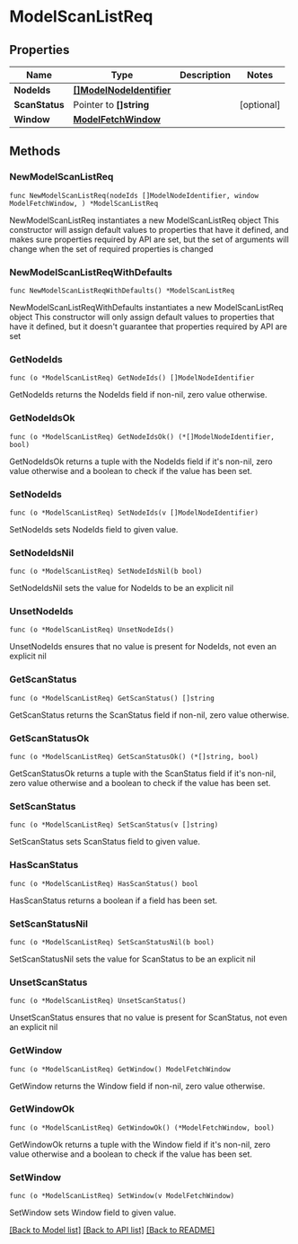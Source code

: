 # ModelScanListReq

## Properties

Name | Type | Description | Notes
------------ | ------------- | ------------- | -------------
**NodeIds** | [**[]ModelNodeIdentifier**](ModelNodeIdentifier.md) |  | 
**ScanStatus** | Pointer to **[]string** |  | [optional] 
**Window** | [**ModelFetchWindow**](ModelFetchWindow.md) |  | 

## Methods

### NewModelScanListReq

`func NewModelScanListReq(nodeIds []ModelNodeIdentifier, window ModelFetchWindow, ) *ModelScanListReq`

NewModelScanListReq instantiates a new ModelScanListReq object
This constructor will assign default values to properties that have it defined,
and makes sure properties required by API are set, but the set of arguments
will change when the set of required properties is changed

### NewModelScanListReqWithDefaults

`func NewModelScanListReqWithDefaults() *ModelScanListReq`

NewModelScanListReqWithDefaults instantiates a new ModelScanListReq object
This constructor will only assign default values to properties that have it defined,
but it doesn't guarantee that properties required by API are set

### GetNodeIds

`func (o *ModelScanListReq) GetNodeIds() []ModelNodeIdentifier`

GetNodeIds returns the NodeIds field if non-nil, zero value otherwise.

### GetNodeIdsOk

`func (o *ModelScanListReq) GetNodeIdsOk() (*[]ModelNodeIdentifier, bool)`

GetNodeIdsOk returns a tuple with the NodeIds field if it's non-nil, zero value otherwise
and a boolean to check if the value has been set.

### SetNodeIds

`func (o *ModelScanListReq) SetNodeIds(v []ModelNodeIdentifier)`

SetNodeIds sets NodeIds field to given value.


### SetNodeIdsNil

`func (o *ModelScanListReq) SetNodeIdsNil(b bool)`

 SetNodeIdsNil sets the value for NodeIds to be an explicit nil

### UnsetNodeIds
`func (o *ModelScanListReq) UnsetNodeIds()`

UnsetNodeIds ensures that no value is present for NodeIds, not even an explicit nil
### GetScanStatus

`func (o *ModelScanListReq) GetScanStatus() []string`

GetScanStatus returns the ScanStatus field if non-nil, zero value otherwise.

### GetScanStatusOk

`func (o *ModelScanListReq) GetScanStatusOk() (*[]string, bool)`

GetScanStatusOk returns a tuple with the ScanStatus field if it's non-nil, zero value otherwise
and a boolean to check if the value has been set.

### SetScanStatus

`func (o *ModelScanListReq) SetScanStatus(v []string)`

SetScanStatus sets ScanStatus field to given value.

### HasScanStatus

`func (o *ModelScanListReq) HasScanStatus() bool`

HasScanStatus returns a boolean if a field has been set.

### SetScanStatusNil

`func (o *ModelScanListReq) SetScanStatusNil(b bool)`

 SetScanStatusNil sets the value for ScanStatus to be an explicit nil

### UnsetScanStatus
`func (o *ModelScanListReq) UnsetScanStatus()`

UnsetScanStatus ensures that no value is present for ScanStatus, not even an explicit nil
### GetWindow

`func (o *ModelScanListReq) GetWindow() ModelFetchWindow`

GetWindow returns the Window field if non-nil, zero value otherwise.

### GetWindowOk

`func (o *ModelScanListReq) GetWindowOk() (*ModelFetchWindow, bool)`

GetWindowOk returns a tuple with the Window field if it's non-nil, zero value otherwise
and a boolean to check if the value has been set.

### SetWindow

`func (o *ModelScanListReq) SetWindow(v ModelFetchWindow)`

SetWindow sets Window field to given value.



[[Back to Model list]](../README.md#documentation-for-models) [[Back to API list]](../README.md#documentation-for-api-endpoints) [[Back to README]](../README.md)


